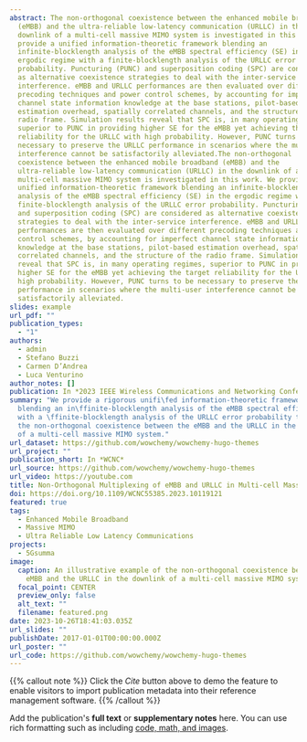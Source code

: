 ```yaml
---
abstract: The non-orthogonal coexistence between the enhanced mobile broadband
  (eMBB) and the ultra-reliable low-latency communication (URLLC) in the
  downlink of a multi-cell massive MIMO system is investigated in this work. We
  provide a unified information-theoretic framework blending an
  infinite-blocklength analysis of the eMBB spectral efficiency (SE) in the
  ergodic regime with a finite-blocklength analysis of the URLLC error
  probability. Puncturing (PUNC) and superposition coding (SPC) are considered
  as alternative coexistence strategies to deal with the inter-service
  interference. eMBB and URLLC performances are then evaluated over different
  precoding techniques and power control schemes, by accounting for imperfect
  channel state information knowledge at the base stations, pilot-based
  estimation overhead, spatially correlated channels, and the structure of the
  radio frame. Simulation results reveal that SPC is, in many operating regimes,
  superior to PUNC in providing higher SE for the eMBB yet achieving the target
  reliability for the URLLC with high probability. However, PUNC turns to be
  necessary to preserve the URLLC performance in scenarios where the multi-user
  interference cannot be satisfactorily alleviated.The non-orthogonal
  coexistence between the enhanced mobile broadband (eMBB) and the
  ultra-reliable low-latency communication (URLLC) in the downlink of a
  multi-cell massive MIMO system is investigated in this work. We provide a
  unified information-theoretic framework blending an infinite-blocklength
  analysis of the eMBB spectral efficiency (SE) in the ergodic regime with a
  finite-blocklength analysis of the URLLC error probability. Puncturing (PUNC)
  and superposition coding (SPC) are considered as alternative coexistence
  strategies to deal with the inter-service interference. eMBB and URLLC
  performances are then evaluated over different precoding techniques and power
  control schemes, by accounting for imperfect channel state information
  knowledge at the base stations, pilot-based estimation overhead, spatially
  correlated channels, and the structure of the radio frame. Simulation results
  reveal that SPC is, in many operating regimes, superior to PUNC in providing
  higher SE for the eMBB yet achieving the target reliability for the URLLC with
  high probability. However, PUNC turns to be necessary to preserve the URLLC
  performance in scenarios where the multi-user interference cannot be
  satisfactorily alleviated.
slides: example
url_pdf: ""
publication_types:
  - "1"
authors:
  - admin
  - Stefano Buzzi
  - Carmen D’Andrea
  - Luca Venturino
author_notes: []
publication: In *2023 IEEE Wireless Communications and Networking Conference*
summary: "We provide a rigorous unifi\fed information-theoretic framework
  blending an in\ffinite-blocklength analysis of the eMBB spectral efficiency
  with a \ffinite-blocklength analysis of the URLLC error probability to study
  the non-orthogonal coexistence between the eMBB and the URLLC in the downlink
  of a multi-cell massive MIMO system."
url_dataset: https://github.com/wowchemy/wowchemy-hugo-themes
url_project: ""
publication_short: In *WCNC*
url_source: https://github.com/wowchemy/wowchemy-hugo-themes
url_video: https://youtube.com
title: Non-Orthogonal Multiplexing of eMBB and URLLC in Multi-cell Massive MIMO
doi: https://doi.org/10.1109/WCNC55385.2023.10119121
featured: true
tags:
  - Enhanced Mobile Broadband
  - Massive MIMO
  - Ultra Reliable Low Latency Communications
projects:
  - 5Gsumma
image:
  caption: An illustrative example of the non-orthogonal coexistence between the
    eMBB and the URLLC in the downlink of a multi-cell massive MIMO system.
  focal_point: CENTER
  preview_only: false
  alt_text: ""
  filename: featured.png
date: 2023-10-26T18:41:03.035Z
url_slides: ""
publishDate: 2017-01-01T00:00:00.000Z
url_poster: ""
url_code: https://github.com/wowchemy/wowchemy-hugo-themes
---
```


{{% callout note %}}
Click the _Cite_ button above to demo the feature to enable visitors to import publication metadata into their reference management software.
{{% /callout %}}

Add the publication's **full text** or **supplementary notes** here. You can use rich formatting such as including [code, math, and images](https://wowchemy.com/docs/content/writing-markdown-latex/).
